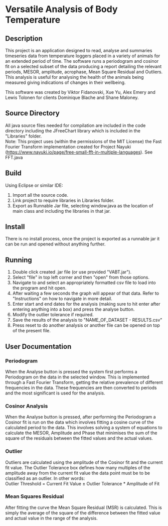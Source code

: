 # Versatile Analysis of Body Temperature

## Description

This project is an application designed to read, analyse and summaries timeseries data from temperature loggers placed in a variety of animals for an extended period of time. The software runs a periodogram and cosinor fit on a selected subset of the data producing a report detailing the relevant periods, MESOR, amplitude, acrophase, Mean Square Residual and Outliers. This analysis is useful for analysing the health of the animals being measured giving indications of changes in their wellbeing.   

This software was created by Viktor Fidanovski, Xue Yu, Alex Emery and Lewis Tolonen for clients Dominique Blache and Shane Maloney.   

## Source Directory

All java source files needed for compilation are included in the code directory including the JFreeChart library which is included in
the "Libraries" folder.   
Note: This project uses (within the permissions of the MIT License) the Fast Fourier Transform implementation created for Project Nayuki
(https://www.nayuki.io/page/free-small-fft-in-multiple-languages). See FFT.java

## Build

Using Eclipse or similar IDE:   
1. Import all the source code.   
2. Link project to require libraries in Libraries folder.   
3. Export as Runnable Jar file, selecting window.java as the location of main class and including the libraries in that jar.   

## Install

There is no install process, once the project is exported as a runnable jar it can be run and opened without anything further.   

## Running

1. Double click created .jar file (or use provided "VABT.jar").   
2. Select "file" in top left corner and then "open" from those options.   
3. Navigate to and select an appropriately formatted csv file to load into the program and hit open.   
4. After waiting a few seconds the graph will appear of that data. Refer to "Instructions" on how to navigate in more detail.   
5. Enter start and end dates for the analysis (making sure to hit enter after entering anything into a box) and press the analyse button.   
6. Modify the outlier tolerance if required.   
7. Save the results of the analysis to "NAME_OF_DATASET - RESULTS.csv"   
8. Press reset to do another analysis or another file can be opened on top of the present file.   

## User Documentation

### Periodogram  

When the Analyse button is pressed the system first performs a Periodogram on the data in the selected window. This is implemented through a Fast Fourier Transform, getting the relative prevalence of different frequencies in the data. These frequencies are then converted to periods and the most significant is used for the analysis.   

### Cosinor Analysis   

When the Analyse button is pressed, after performing the Periodogram a Cosinor fit is run on the data which involves fitting a cosine curve of the calculated period to the data. This involves solving a system of equations to calculate the MESOR, Amplitude and Phase that minimises the sum of the square of the residuals between the fitted values and the actual values.   

### Outlier   

Outliers are calculated using the amplitude of the Cosinor fit and the current fit value. The Outlier Tolerance box defines how many multiples of the amplitude away from the current fit value the data point must be to be classified as an outlier. In other words:   
Outlier Threshold = Current Fit Value ± Outlier Tolerance * Amplitude of Fit   

### Mean Squares Residual   

After fitting the curve the Mean Square Residual (MSR) is calculated. This is simply the average of the square of the difference between the fitted value and actual value in the range of the analysis.   
